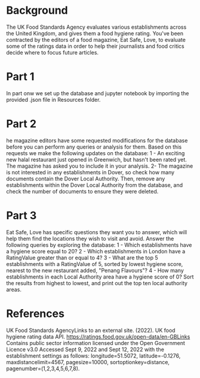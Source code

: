 # Background
The UK Food Standards Agency evaluates various establishments across the United Kingdom, and gives them a food hygiene rating. You've been contracted by the editors of a food magazine, Eat Safe, Love, to evaluate some of the ratings data in order to help their journalists and food critics decide where to focus future articles.

# Part 1
In part onw we set up the database and jupyter notebook by importing the provided .json file in Resources folder.

# Part 2
he magazine editors have some requested modifications for the database before you can perform any queries or analysis for them. Based on this requests we make the following updates on the database:
	1 - An exciting new halal restaurant just opened in Greenwich, but hasn't been rated yet. The magazine has asked you to include it in your analysis. 
	2- The magazine is not interested in any establishments in Dover, so check how many documents contain the Dover Local Authority. Then, remove any establishments within the Dover Local Authority from the database, and check the number of documents to ensure they were deleted.
	
# Part 3
Eat Safe, Love has specific questions they want you to answer, which will help them find the locations they wish to visit and avoid.
Answer the following queries by exploring the database:
	1 - Which establishments have a hygiene score equal to 20?
	2 - Which establishments in London have a RatingValue greater than or equal to 4? 
	3 - What are the top 5 establishments with a RatingValue of 5, sorted by lowest hygiene score, nearest to the new restaurant added, "Penang Flavours"?
	4 - How many establishments in each Local Authority area have a hygiene score of 0? Sort the results from highest to lowest, and print out the top ten local authority areas.
	
# References
UK Food Standards AgencyLinks to an external site. (2022). UK food hygiene rating data API. https://ratings.food.gov.uk/open-data/en-GBLinks Contains public sector information licensed under the Open Government Licence v3.0 Accessed Sept 9, 2022 and Sept 12, 2022 with the establishment settings as follows: longitude=51.5072, latitude=-0.1276, maxdistancelimit=4567, pagesize=10000, sortoptionkey=distance, pagenumber=(1,2,3,4,5,6,7,8).